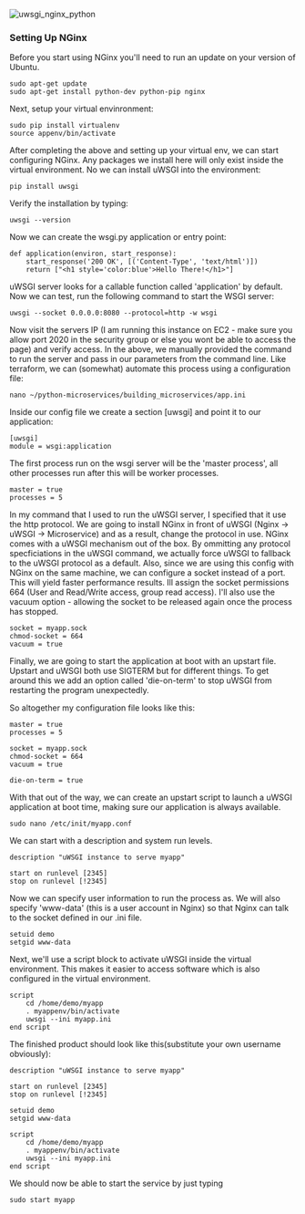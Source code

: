 ![uwsgi_nginx_python](https://s3-ap-southeast-2.amazonaws.com/innablr/uwsgi_nginx_python.png)

### Setting Up NGinx

Before you start using NGinx you'll need to run an update on your version of Ubuntu.

```
sudo apt-get update
sudo apt-get install python-dev python-pip nginx
```

Next, setup your virtual envinronment:

```
sudo pip install virtualenv
source appenv/bin/activate
```

After completing the above and setting up your virtual env, we can start configuring NGinx. Any packages we install here will only exist inside the virtual environment. No we can install uWSGI into the environment:

```
pip install uwsgi
```

Verify the installation by typing:

```
uwsgi --version
```

Now we can create the wsgi.py application or entry point:

```
def application(environ, start_response):
    start_response('200 OK', [('Content-Type', 'text/html')])
    return ["<h1 style='color:blue'>Hello There!</h1>"]
```

uWSGI server looks for a callable function called 'application' by default. Now we can test, run the following command to start the WSGI server:

```
uwsgi --socket 0.0.0.0:8080 --protocol=http -w wsgi
```

Now visit the servers IP (I am running this instance on EC2 - make sure you allow port 2020 in the security group or else you wont be able to access the page) and verify access. In the above, we manually provided the command to run the server and pass in our parameters from the command line. Like terraform, we can (somewhat) automate this process using a configuration file:

```
nano ~/python-microservices/building_microservices/app.ini
```

Inside our config file we create a section [uwsgi] and point it to our application:

```
[uwsgi]
module = wsgi:application
```

The first process run on the wsgi server will be the 'master process', all other processes run after this will be worker processes.

```
master = true
processes = 5
```

In my command that I used to run the uWSGI server, I specified that it use the http protocol. We are going to install NGinx in front of uWSGI (Nginx -> uWSGI -> Microservice) and as a result, change the protocol in use. NGinx comes with a uWSGI mechanism out of the box. By ommitting any protocol specficiations in the uWSGI command, we actually force uWSGI to fallback to the uWSGI protocol as a default. Also, since we are using this config with NGinx on the same machine, we can configure a socket instead of a port. This will yield faster performance results. Ill assign the socket permissions 664 (User and Read/Write access, group read access). I'll also use the vacuum option - allowing the socket to be released again once the process has stopped.

```
socket = myapp.sock
chmod-socket = 664
vacuum = true
```

Finally, we are going to start the application at boot with an upstart file. Upstart and uWSGI both use SIGTERM but for different things. To get around this we add an option called 'die-on-term' to stop uWSGI from restarting the program unexpectedly.

So altogether my configuration file looks like this:

```
master = true
processes = 5

socket = myapp.sock
chmod-socket = 664
vacuum = true

die-on-term = true
```

With that out of the way, we can create an upstart script to launch a uWSGI application at boot time, making sure our application is always available.

```
sudo nano /etc/init/myapp.conf
```

We can start with a description and system run levels.

```
description "uWSGI instance to serve myapp"

start on runlevel [2345]
stop on runlevel [!2345]
```

Now we can specify user information to run the process as. We will also specify 'www-data' (this is a user account in Nginx) so that Nginx can talk to the socket defined in our .ini file.

```
setuid demo
setgid www-data
```

Next, we'll use a script block to activate uWSGI inside the virtual environment. This makes it easier to access software which is also configured in the virtual environment.

```
script
    cd /home/demo/myapp
    . myappenv/bin/activate
    uwsgi --ini myapp.ini
end script
```

The finished product should look like this(substitute your own username obviously):

```
description "uWSGI instance to serve myapp"

start on runlevel [2345]
stop on runlevel [!2345]

setuid demo
setgid www-data

script
    cd /home/demo/myapp
    . myappenv/bin/activate
    uwsgi --ini myapp.ini
end script
```

We should now be able to start the service by just typing

```
sudo start myapp
```
